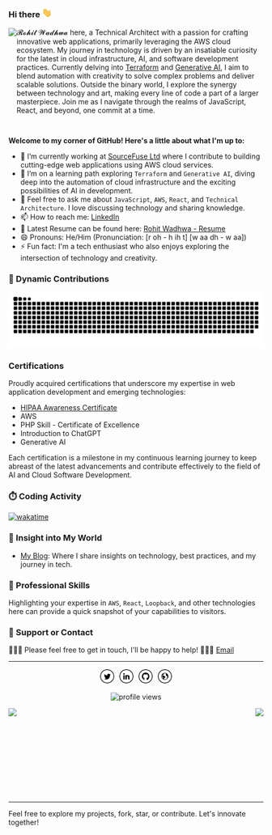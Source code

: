 ### Hi there <img src="https://raw.githubusercontent.com/rohit-wadhwa/rohit-wadhwa/master/images/Hi.gif" width="20px">

<img align="left" height="200" src="https://github.com/rohit-wadhwa/rohit-wadhwa/assets/2290963/4a57bfa6-152c-4571-852f-68acb9aa3abc">
<div>
𝓡𝓸𝓱𝓲𝓽 𝓦𝓪𝓭𝓱𝔀𝓪 here, a Technical Architect with a passion for crafting innovative web applications, primarily leveraging the AWS cloud ecosystem. 
My journey in technology is driven by an insatiable curiosity for the latest in cloud infrastructure, AI, and software development practices. 
Currently delving into <a href="https://www.linkedin.com/pulse/simplifying-cloud-infrastructure-terraform-practical-guide-wadhwa-kzojc" title="Article by Rohit Wadhwa on Terraform">Terraform</a> and <a href="https://www.linkedin.com/pulse/navigating-generative-ai-landscape-chatgpt-bard-beyond-rohit-wadhwa-cewdc" title="Article by Rohit Wadhwa on Generative AI">Generative AI</a>, I aim to blend automation with creativity to solve complex problems and deliver scalable solutions. Outside the binary world, I explore the synergy between technology and art, making every line of code a part of a larger masterpiece. 
Join me as I navigate through the realms of JavaScript, React, and beyond, one commit at a time.
</div>
<br clear="left"/>

**Welcome to my corner of GitHub! Here's a little about what I'm up to:**
- 🔭 I’m currently working at [SourceFuse Ltd](https://www.sourcefuse.com/) where I contribute to building cutting-edge web applications using AWS cloud services.
- 🌱 I’m on a learning path exploring `Terraform` and `Generative AI`, diving deep into the automation of cloud infrastructure and the exciting possibilities of AI in development.
- 💬 Feel free to ask me about `JavaScript`, `AWS`, `React`, and `Technical Architecture`. I love discussing technology and sharing knowledge.
- 📫 How to reach me: [LinkedIn](https://www.linkedin.com/in/rohit-wadhwa/)
- 📄 Latest Resume can be found here: [Rohit Wadhwa - Resume](https://www.kickresume.com/cv/WK4Wvk)
- 😄 Pronouns: He/Him (Pronunciation: [r oh - h ih t] [w aa dh - w aa])
- ⚡ Fun fact: I'm a tech enthusiast who also enjoys exploring the intersection of technology and creativity.

### 🎨 Dynamic Contributions
<picture>
  <source media="(prefers-color-scheme: dark)" srcset="https://raw.githubusercontent.com/rohit-wadhwa/rohit-wadhwa/output/github-contribution-grid-snake-dark.svg">
  <source media="(prefers-color-scheme: light)" srcset="https://raw.githubusercontent.com/rohit-wadhwa/rohit-wadhwa/output/github-contribution-grid-snake.svg">
  <img alt="github contribution grid snake animation" src="https://raw.githubusercontent.com/rohit-wadhwa/rohit-wadhwa/output/github-contribution-grid-snake.svg">
</picture>

### Certifications

Proudly acquired certifications that underscore my expertise in web application development and emerging technologies:

- [HIPAA Awareness Certificate](https://raw.githubusercontent.com/rohit-wadhwa/rohit-wadhwa/output/HIPAA-Awareness-Certificate.pdf)
- AWS 
- PHP Skill - Certificate of Excellence
- Introduction to ChatGPT
- Generative AI

Each certification is a milestone in my continuous learning journey to keep abreast of the latest advancements and contribute effectively to the field of AI and Cloud Software Development.

### ⏱️ Coding Activity

[![wakatime](https://wakatime.com/badge/user/018d9d2b-3ff4-499c-bdac-6bb0c94e9011.svg)](https://wakatime.com/@018d9d2b-3ff4-499c-bdac-6bb0c94e9011)

### 📘 Insight into My World

- [My Blog](https://www.linkedin.com/in/rohit-wadhwa/recent-activity/articles/): Where I share insights on technology, best practices, and my journey in tech.

### 💼 Professional Skills

Highlighting your expertise in `AWS`, `React`, `Loopback`, and other technologies here can provide a quick snapshot of your capabilities to visitors.

### 📢 Support or Contact

👨🏻‍💻 Please feel free to get in touch, I'll be happy to help! 💁🏻‍♂️ [Email](mailto:rohit.wadhwa52@gmail.com)

---

<div align="center">
  <a href="https://twitter.com/RohitWadhwa52" target="_blank"><img src="https://raw.githubusercontent.com/rohit-wadhwa/rohit-wadhwa/master/images/tw.png" alt="Twitter" width="30"></a>&nbsp;
  <a href="https://www.linkedin.com/in/rohit-wadhwa" target="_blank"><img src="https://raw.githubusercontent.com/rohit-wadhwa/rohit-wadhwa/master/images/in.png" alt="LinkedIn" width="30"></a>&nbsp;
  <a href="https://github.com/rohit-wadhwa" target="_blank"><img src="https://raw.githubusercontent.com/rohit-wadhwa/rohit-wadhwa/master/images/git.png" alt="GitHub" width="30"></a>&nbsp;
  <a href="https://about.me/rohit.wadhwa" target="_blank"><img src="https://raw.githubusercontent.com/rohit-wadhwa/rohit-wadhwa/master/images/www.png" alt="Website" width="30"></a>
</div>

<p align="center"> <img src="https://komarev.com/ghpvc/?username=rohit-wadhwa&color=brightgreen" alt="profile views" /> </p>

<div>
  <img align="left" src="https://github-readme-stats.vercel.app/api?username=rohit-wadhwa&show_icons=true&theme=graywhite&count_private=true"/>
  <img align="right" src="https://github-readme-stats.vercel.app/api/top-langs/?username=rohit-wadhwa&theme=graywhite&layout=compact&hide_langs_below=1"/>
</div>

<div style="clear:both;"></div><div style="clear:both;"></div>

<div align="center" style="clear:both;">
  <p>&nbsp;</p>  <p>&nbsp;</p>
  <p>&nbsp;</p>  <p>&nbsp;</p>
  <p>&nbsp;</p>
</div>

---
<div align="left" style="clear:both;">
  <p>Feel free to explore my projects, fork, star, or contribute. Let's innovate together!</p>
</div>
